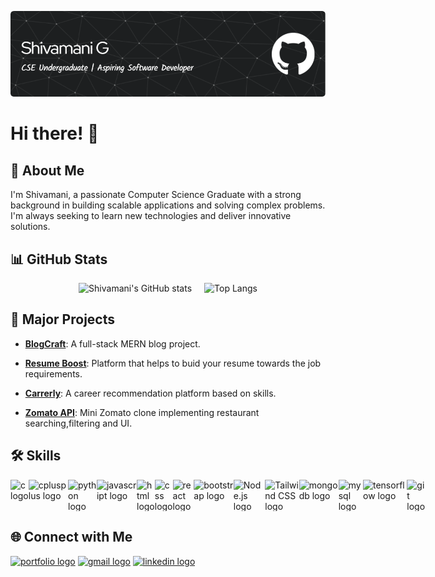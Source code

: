 <p>
  <img src="https://github.com/ShivamaniG/ShivamaniG/blob/6f66729e5824107d3cbc1e2e1848ec63556b9c67/Github%20baner.png" alt="Banner">
</p>

# Hi there! 👋

## 🚀 About Me
I'm Shivamani, a passionate Computer Science Graduate with a strong background in building scalable applications and solving complex problems. I'm always seeking to learn new technologies and deliver innovative solutions.

## 📊 GitHub Stats
<div style="display: flex; align-items: center; justify-content: center;">
  <img src="https://github-readme-stats.vercel.app/api?username=ShivamaniG&show_icons=true&theme=radical" alt="Shivamani's GitHub stats" />
  <img src="https://github-readme-stats.vercel.app/api/top-langs/?username=ShivamaniG&layout=compact&theme=radical" alt="Top Langs" style="margin-left: 20px;" />
</div>

## 🔭 Major Projects
- **[BlogCraft](https://github.com/ShivamaniG/BlogCraft)**: A full-stack MERN blog project.

- **[Resume Boost](https://github.com/yourusername/test)**: Platform that helps to buid your resume towards the job requirements. 

- **[Carrerly](https://github.com/ShivamaniG/Carrerly)**: A career recommendation platform based on skills.

- **[Zomato API](https://github.com/ShivamaniG/Zomato-API)**: Mini Zomato clone implementing restaurant searching,filtering and UI.


## 🛠 Skills
<div style="display: flex; align-items: center;">
  <img src="https://cdn.jsdelivr.net/gh/devicons/devicon/icons/c/c-original.svg" height="50" alt="c logo" />
  <img width="12" />
  <img src="https://cdn.jsdelivr.net/gh/devicons/devicon/icons/cplusplus/cplusplus-original.svg" height="50" alt="cplusplus logo" />
  <img width="12" />
  <img src="https://cdn.jsdelivr.net/gh/devicons/devicon/icons/python/python-original.svg" height="50" alt="python logo" />
  <img width="12" />
  <img src="https://cdn.jsdelivr.net/gh/devicons/devicon/icons/javascript/javascript-original.svg" height="50" alt="javascript logo" />
  <img width="12" />
  <img src="https://cdn.jsdelivr.net/gh/devicons/devicon/icons/html5/html5-original.svg" height="50" alt="html logo" />
  <img width="12" />
  <img src="https://cdn.jsdelivr.net/gh/devicons/devicon/icons/css3/css3-original.svg" height="50" alt="css logo" />
  <img width="12" />
  <img src="https://cdn.jsdelivr.net/gh/devicons/devicon/icons/react/react-original.svg" height="50" alt="react logo" />
  <img width="12" />
  <img src="https://cdn.jsdelivr.net/gh/devicons/devicon/icons/bootstrap/bootstrap-original.svg" height="50" alt="bootstrap logo" />
  <img width="12" />
  <img src="https://cdn.jsdelivr.net/gh/devicons/devicon/icons/nodejs/nodejs-original.svg" height="50" alt="Node.js logo" />
  <img width="12" />
  <img src="https://cdn.jsdelivr.net/gh/devicons/devicon/icons/tailwindcss/tailwindcss-original.svg" height="50" alt="Tailwind CSS logo" />
  <img width="12" />
  <img src="https://cdn.jsdelivr.net/gh/devicons/devicon/icons/mongodb/mongodb-original.svg" height="50" alt="mongodb logo" />
  <img width="12" />
  <img src="https://cdn.jsdelivr.net/gh/devicons/devicon/icons/mysql/mysql-original.svg" height="50" alt="mysql logo" />
  <img width="12" />
  <img src="https://cdn.jsdelivr.net/gh/devicons/devicon/icons/tensorflow/tensorflow-original.svg" height="50" alt="tensorflow logo" />
  <img width="12" />
  <img src="https://cdn.jsdelivr.net/gh/devicons/devicon/icons/git/git-original.svg" height="50" alt="git logo" />
</div>




## 🌐 Connect with Me
<a href="https://shivamanig.github.io/portfolio/"><img src="https://img.shields.io/static/v1?message=Portfolio&logo=web&label=&color=000000&logoColor=white&labelColor=&style=for-the-badge" height="35" alt="portfolio logo" /></a>
<a href="mailto:shivamanigangarapu@gmail.com"><img src="https://img.shields.io/static/v1?message=Gmail&logo=gmail&label=&color=D14836&logoColor=white&labelColor=&style=for-the-badge" height="35" alt="gmail logo" /></a>
<a href="https://www.linkedin.com/in/shivamani-gangarapu/"><img src="https://img.shields.io/static/v1?message=LinkedIn&logo=linkedin&label=&color=0A66C2&logoColor=white&labelColor=&style=for-the-badge" height="35" alt="linkedin logo" /></a>
